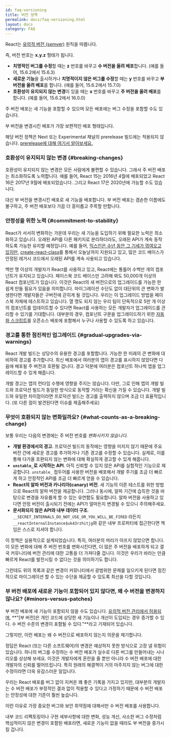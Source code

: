 ```yaml
---
id: faq-versioning
title: 버전 정책
permalink: docs/faq-versioning.html
layout: docs
category: FAQ
---
```


React는 [유의적 버전 (semver)](https://semver.org/) 원칙을 따릅니다.

즉, 버전 번호는 **x.y.z** 형태가 됩니다.

* **치명적인 버그를 수정**할 때는 **z** 번호를 바꾸고 **수 버전을 올려 배포**합니다. (예를 들어, 15.6.2에서 15.6.3)
* **새로운 기능**을 출시하거나 **치명적이지 않은 버그를 수정**할 때는 **y** 번호를 바꾸고 **부 버전을 올려 배포**를 합니다. (예를 들어, 15.6.2에서 15.7.0)
* **호환성이 유지되지 않는 변경**이 있을 때는 **x** 번호를 바꾸고 **주 버전을 올려 배포**를 합니다. (예를 들어, 15.6.2에서 16.0.0)

주 버전 배포는 새 기능을 포함할 수 있으며 모든 배포에는 버그 수정을 포함할 수도 있습니다.

부 버전을 변경시킨 배포가 가장 보편적인 배포 형태입니다.

해당 버전 정책은 Next 또는 Experimental 채널의 prerelease 빌드에는 적용되지 않습니다. [prerelease에 대해 여기서 알아보세요.](docs/release-channels.html)

### 호환성이 유지되지 않는 변경 {#breaking-changes}

호환성이 유지되지 않는 변경은 모든 사람에게 불편할 수 있습니다. 그래서 주 버전 배포는 최소화하도록 노력합니다. 예를 들어, React 15는 2016년 4월에 배포되었고 React 16은 2017년 9월에 배포되었습니다. 그리고 React 17은 2020년에 가능할 수도 있습니다.

대신 부 버전을 변경시킨 배포로 새 기능을 배포합니다. 부 버전 배포는 겸손한 이름에도 불구하고, 주 버전 배포보다 가끔 더 흥미롭고 주목할 만합니다.

### 안정성을 위한 노력 {#commitment-to-stability}

React가 서서히 변화하는 가운데 우리는 새 기능을 도입하기 위해 필요한 노력은 최소화하고 있습니다. 오래된 API를 다른 패키지로 분리하더라도, 오래된 API가 계속 동작하도록 가능한 유지할 예정입니다. 예를 들어, [믹스인은 수년 동안 그 기세가 꺾여오고 있지만](/blog/2016/07/13/mixins-considered-harmful.html), [create-react-class](/docs/react-without-es6.html#mixins)를 통해서 오늘날까지 지원되고 있고, 많은 코드 베이스가 안정된 레거시 코드에서 오래된 API를 계속 사용되고 있습니다.

백만 명 이상의 개발자가 React를 사용하고 있고, React에는 통틀어 수백만 개의 컴포넌트가 유지되고 있습니다. 페이스북 코드 베이스만 고려해 봐도 50,000개 이상의 React 컴포넌트가 있습니다. 이것은 React의 새 버전으로의 업그레이드를 가능한 한 쉽게 만들 필요가 있음을 의미합니다. 마이그레이션 수단도 없이 대단위의 큰 변화가 발생한다면 개발자들은 구버전에 갇히게 될 것입니다. 우리는 이 업그레이드 방법을 페이스북 자체에 테스트하고 있습니다. 열 명도 되지 않는 우리 팀이 단독적으로 5만 개 이상의 컴포넌트를 업데이트할 수 있다면 React를 사용하는 모든 개발자가 업그레이드를 관리할 수 있기를 기대합니다. 대부분의 경우, 컴포넌트 구문을 업그레이드하기 위한 [자동화 스크립트](https://github.com/reactjs/react-codemod)를 오픈소스 배포에 포함해서 누구나 사용할 수 있도록 하고 있습니다.

### 경고를 통한 점진적인 업그레이드 {#gradual-upgrades-via-warnings}

React 개발 빌드는 상당수의 유용한 경고를 포함합니다. 가능한 한 미래의 큰 변화에 대비하여 경고를 추가합니다. 최신 배포에서 여러분의 앱이 경고를 표시하지 않았다면 다음애 배포될 주 버전과 호환될 겁니다. 경고 덕분에 여러분은 컴포넌트 하나씩 앱을 업그레이드할 수 있게 해줍니다.

개발 경고는 앱의 런타임 수행에 영향을 주지는 않습니다. 다만, 그로 인해 앱의 개발 빌드와 프로덕션 빌드가 동일한 방식으로 동작할 거라는 확신을 가질 수 있습니다. 개발 빌드와 유일한 차이점이라면 프로덕션 빌드는 경고를 출력하지 않으며 조금 더 효율적입니다. (또 다른 점이 발견된다면 이슈를 제출해주세요)

### 무엇이 호환되지 않는 변화일까요? {#what-counts-as-a-breaking-change}

보통 우리는 다음의 변경에는 주 버전 번호를 *변화시키지 않습니다*.

* **개발 환경에서의 경고**. 프로덕션 빌드의 동작에는 영향을 미치지 않기 때문에 주요 버전 간에 새로운 경고를 추가하거나 기존 경고를 수정할 수 있습니다. 실제로, 이를 통해 다가올 호환되지 않는 변화에 대해 확실하게 경고할 수 있게 해줍니다.
* **`unstable_`로 시작하는 API**. 아직 신뢰할 수 있지 않은 API를 실험적인 기능으로 제공합니다. `unstable_` 접두어를 사용한 버전을 배포해서 개발 주기를 조금 더 빠르게 하고 안정적인 API를 조금 더 빠르게 얻을 수 있습니다.
* **React의 알파 버전과 카나리아(canary) 버전**. 새 기능의 이른 테스트를 위한 방법으로 React의 알파 버전을 제공합니다. 그러나 동시에, 알파 기간에 습득한 것을 바탕으로 변경을 자유롭게 할 수 있는 유연함도 필요합니다. 알파 버전을 사용하고 있다면 안정 버전이 출시되기 전에는 API가 얼마든지 변경될 수 있으니 주의해주세요.
* **문서화되지 않은 API와 내부 데이터 구조**. `__SECRET_INTERNALS_DO_NOT_USE_OR_YOU_WILL_BE_FIRED` 라든지 `__reactInternalInstance$uk43rzhitjg`와 같은 내부 프로퍼티에 접근한다면 책임은 스스로 지셔야 합니다.

이 정책은 실용적으로 설계되었습니다. 특히, 여러분의 머리가 아프지 않았으면 합니다. 이 모든 변화에 대해 주 버전 번호를 변화시킨다면, 더 많은 주 버전을 배포하게 되고 결국 커뮤니티에 버전 관리에 대한 고통을 더 가져다줄 겁니다. 이것은 우리가 바라는 만큼 빠르게 React를 발전시킬 수 없다는 것을 의미하기도 합니다.

그런데도 위의 목록과 같은 변경이 커뮤니티에서 광범위한 문제를 일으키게 된다면 점진적으로 마이그레이션 할 수 있는 수단을 제공할 수 있도록 최선을 다할 것입니다.

### 부 버전 배포에 새로운 기능이 포함되어 있지 않다면, 왜 수 버전을 변경하지 않나요? {#minors-versus-patches}

부 버전 배포에 새 기능이 포함되지 않을 수도 있습니다. [유의적 버전 관리에서 허용되며](https://semver.org/#spec-item-7), **"[부 버전]은 개인 코드에 상당한 새 기능이나 개선이 도입되는 경우 증가할 수 있다. 수 버전 수준의 변경이 포함될 수 있다."**라고 기재되어 있습니다.

그렇지만, 이런 배포는 왜 수 버전으로 배포하지 않는지 의문을 제기합니다.

정답은 React (또는 다른 소프트웨어)의 변경은 예상하지 못한 방식으로 고장 낼 위험이 있습니다. 하나의 버그를 수정하는 수 버전 배포가 실수로 다른 버그를 만들어내는 시나리오를 상상해 보세요. 이것은 개발자에게 혼란을 줄 뿐만 아니라 수 버전 배포에 대한 개발자의 신뢰를 떨어뜨립니다. 특히 원래의 해결책이 거의 마주치지 않는 버그에 대한 수정이라면 더욱 유감스러운 일입니다.

우리는 React 배포를 버그 없이 지켜온 꽤 좋은 기록을 가지고 있지만, 대부분의 개발자는 수 버전 배포가 부정적인 결과 없이 적용할 수 있다고 가정하기 때문에 수 버전 배포는 안정성에 대한 기준이 훨씬 높습니다.

이런 이유로 가장 중요한 버그와 보안 취약점에 대해서만 수 버전 배포를 사용합니다.

내부 코드 리팩토링이나 구현 세부사항에 대한 변화, 성능 개선, 사소한 버그 수정처럼 핵심적이지 않은 변경이 포함된 배포라면, 새로운 기능이 없을 때라도 부 버전을 증가시킬 겁니다.
